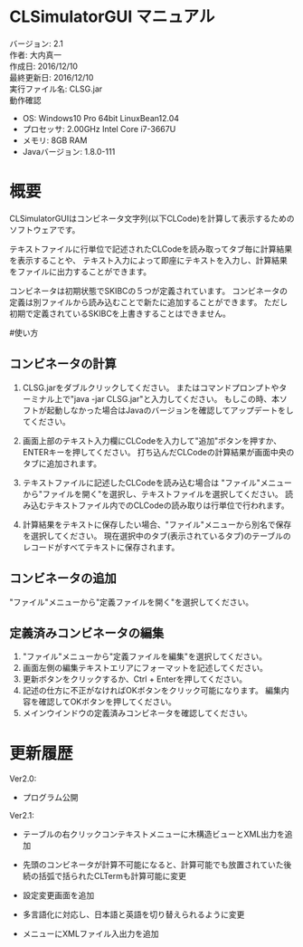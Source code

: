 CLSimulatorGUI マニュアル
===========================
バージョン: 2.1  
作者: 大内真一  
作成日: 2016/12/10  
最終更新日: 2016/12/10  
実行ファイル名: CLSG.jar  
動作確認
* OS:
  Windows10 Pro 64bit
  LinuxBean12.04
* プロセッサ:
  2.00GHz Intel Core i7-3667U
* メモリ:
  8GB RAM
* Javaバージョン:
  1.8.0-111

# 概要
CLSimulatorGUIはコンビネータ文字列(以下CLCode)を計算して表示するためのソフトウェアです。

テキストファイルに行単位で記述されたCLCodeを読み取ってタブ毎に計算結果を表示することや、
テキスト入力によって即座にテキストを入力し、計算結果をファイルに出力することができます。

コンビネータは初期状態でSKIBCの５つが定義されています。
コンビネータの定義は別ファイルから読み込むことで新たに追加することができます。
ただし初期で定義されているSKIBCを上書きすることはできません。

#使い方

## コンビネータの計算
1. CLSG.jarをダブルクリックしてください。
   またはコマンドプロンプトやターミナル上で"java -jar CLSG.jar"と入力してください。
   もしこの時、本ソフトが起動しなかった場合はJavaのバージョンを確認してアップデートをしてください。

2. 画面上部のテキスト入力欄にCLCodeを入力して"追加"ボタンを押すか、ENTERキーを押してください。
   打ち込んだCLCodeの計算結果が画面中央のタブに追加されます。

3. テキストファイルに記述したCLCodeを読み込む場合は
   "ファイル"メニューから"ファイルを開く"を選択し、テキストファイルを選択してください。
   読み込むテキストファイル内でのCLCodeの読み取りは行単位で行われます。

4. 計算結果をテキストに保存したい場合、"ファイル"メニューから別名で保存を選択してください。
   現在選択中のタブ(表示されているタブ)のテーブルのレコードがすべてテキストに保存されます。

## コンビネータの追加
"ファイル"メニューから"定義ファイルを開く"を選択してください。

## 定義済みコンビネータの編集
1. "ファイル"メニューから"定義ファイルを編集"を選択してください。
2. 画面左側の編集テキストエリアにフォーマットを記述してください。
3. 更新ボタンをクリックするか、Ctrl + Enterを押してください。
4. 記述の仕方に不正がなければOKボタンをクリック可能になります。
   編集内容を確認してOKボタンを押してください。
5. メインウインドウの定義済みコンビネータを確認してください。

# 更新履歴
Ver2.0:
+ プログラム公開

Ver2.1:
+ テーブルの右クリックコンテキストメニューに木構造ビューとXML出力を追加  

+ 先頭のコンビネータが計算不可能になると、計算可能でも放置されていた後続の括弧で括られたCLTermも計算可能に変更  

+ 設定変更画面を追加  

+ 多言語化に対応し、日本語と英語を切り替えられるように変更  

+ メニューにXMLファイル入出力を追加  
